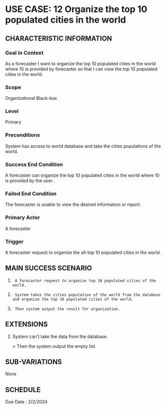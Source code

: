 # USE CASE: 12 Organize the top 10 populated cities in the world
## CHARACTERISTIC INFORMATION

### Goal in Context
As a forecaster I want to organize the top 10 populated cities in the world where 10 is provided by forecaster so that I can view the top 10 populated cities in the world.

### Scope
Organizational Black-box

### Level

Primary

### Preconditions

System has access to world database and take the cities populations of the world.

### Success End Condition

A forecaster can organize the top 10 populated cities in the world where 10 is provided by the user.

### Failed End Condition

The forecaster is unable to view the desired information or report.

### Primary Actor

A forecaster

### Trigger

A forecaster request to organize the all-top 10 populated cities in the world.

## MAIN SUCCESS SCENARIO

1.      A forecaster request to organize top 10 populated cities of the world.
2.      System takes the cities population of the world from the database and organize the top 10 populated cities of the world.
3.      Then system output the result for organization.

## EXTENSIONS

2. System can’t take the data from the database.

   ​> Then the system output the empty list.

## SUB-VARIATIONS

None

## SCHEDULE

Due Date : 2/2/2024

